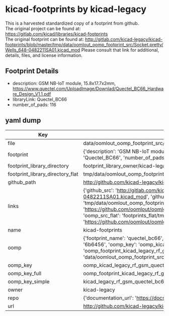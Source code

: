 # kicad-footprints by kicad-legacy  
This is a harvested standardized copy of a footprint from github.  
The original project can be found at:  
https://gitlab.com/kicad/libraries/kicad-footprints  
The original footprint can be found at:
http://gitlab.com/kicad-legacy/kicad-footprints/blob/master/tmp/data/oomlout_oomp_footprint_src/Socket.pretty/Wells_648-0482211SA01.kicad_mod
Please consult that link for additional, details, files, and license information.  
## Footprint Details
* description: GSM NB-IoT module, 15.8x17.7x2mm, https://www.quectel.com/UploadImage/Downlad/Quectel_BC66_Hardware_Design_V1.1.pdf  
* libraryLink: Quectel_BC66  
* number_of_pads: 116  
## yaml dump  
| Key | Value |  
| --- | --- |  
| file | data/oomlout_oomp_footprint_src/kicad-footprints/RF_GSM.pretty/Quectel_BC66.kicad_mod |  
| footprint | {'description': 'GSM NB-IoT module, 15.8x17.7x2mm, https://www.quectel.com/UploadImage/Downlad/Quectel_BC66_Hardware_Design_V1.1.pdf', 'libraryLink': 'Quectel_BC66', 'number_of_pads': 116} |  
| footprint_library_directory | footprint_library_owner/kicad-legacy_kicad-footprints |  
| footprint_library_directory_flat | tmp/data/oomlout_oomp_footprint_src/footprints_flat/kicad_legacy_rf_gsm_quectel_bc66/working |  
| github_path | http://github.com/kicad-legacy/kicad-footprints/blob/master/tmp/data/oomlout_oomp_footprint_src/RF_GSM.pretty/Quectel_BC66.kicad_mod |  
| links | {'github_src': 'http://gitlab.com/kicad-legacy/kicad-footprints/blob/master/tmp/data/oomlout_oomp_footprint_src/Socket.pretty/Wells_648-0482211SA01.kicad_mod', 'github_src_repo': 'https://gitlab.com/kicad/libraries/kicad-footprints', 'oomp_bot': 'tmp/data/oomlout_oomp_footprint_src/footprints/kicad_legacy_rf_gsm_quectel_bc66/working', 'oomp_bot_github': 'https://github.com/oomlout/oomlout_oomp_footprint_bot/tree/main/tmp/data/oomlout_oomp_footprint_src/footprints/kicad_legacy_rf_gsm_quectel_bc66/working', 'oomp_src_flat': 'footprints_flat/tmp/data/oomlout_oomp_footprint_src/footprints_flat/kicad_legacy_rf_gsm_quectel_bc66/working', 'oomp_src_flat_github': 'https://github.com/oomlout/oomlout_oomp_footprint_src/tree/main/tmp/data/oomlout_oomp_footprint_src/footprints_flat/kicad_legacy_rf_gsm_quectel_bc66/working'} |  
| name | kicad-footprints |  
| oomp | {'footprint_name': 'quectel_bc66', 'library_name': 'rf_gsm', 'md5': '6b6456add879e28841fb731fefaf8f61', 'md5_10': '6b6456add8', 'md5_5': '6b645', 'md5_6': '6b6456', 'oomp_key': 'oomp_kicad_legacy_rf_gsm_quectel_bc66', 'oomp_key_extra': 'oomp_footprint_kicad_legacy_rf_gsm_quectel_bc66', 'oomp_key_full': 'oomp_footprint_kicad_legacy_rf_gsm_quectel_bc66_6b6456', 'oomp_key_simple': 'kicad_legacy_rf_gsm_quectel_bc66', 'original_filename': 'data/oomlout_oomp_footprint_src/kicad-footprints/RF_GSM.pretty/Quectel_BC66.kicad_mod', 'owner_name': 'kicad_legacy'} |  
| oomp_key | oomp_kicad_legacy_rf_gsm_quectel_bc66 |  
| oomp_key_full | oomp_footprint_kicad_legacy_rf_gsm_quectel_bc66 |  
| oomp_key_simple | kicad_legacy_rf_gsm_quectel_bc66 |  
| owner | kicad-legacy |  
| repo | {'documentation_url': 'https://docs.github.com/rest/repos/repos#get-a-repository', 'message': 'Not Found'} |  
| url | http://github.com/kicad-legacy/kicad-footprints |  

